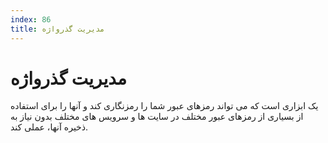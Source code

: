 ```yaml
---
index: 86
title: مدیریت گذرواژه
---
```

# مدیریت گذرواژه

یک ابزاری است که می تواند رمزهای عبور شما را رمزنگاری کند و آنها را برای استفاده از بسیاری از رمزهای عبور مختلف در سایت ها و سرویس های مختلف بدون نیاز به ذخیره آنها، عملی کند.